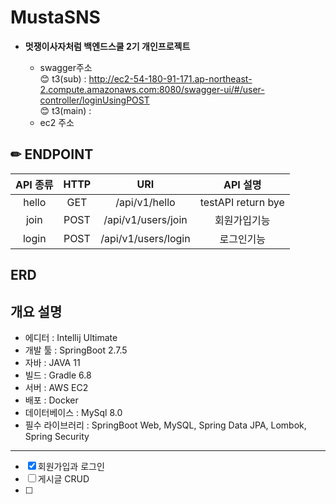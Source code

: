 # MustaSNS
* **멋쟁이사자처럼 백엔드스쿨 2기 개인프로젝트**

    * swagger주소 <br>
😊 t3(sub) : http://ec2-54-180-91-171.ap-northeast-2.compute.amazonaws.com:8080/swagger-ui/#/user-controller/loginUsingPOST <br>
😊 t3(main) :
    * ec2 주소
    

## ✏ ENDPOINT

|API 종류|HTTP|URI|API 설명|
|:-----:|:------------------:|:-----------------------------:|:-----------------------------:|
| hello | GET | /api/v1/hello | testAPI return bye |
| join | POST | /api/v1/users/join | 회원가입기능 |
| login | POST | /api/v1/users/login | 로그인기능 |


## ERD


## 개요 설명
* 에디터 : Intellij Ultimate
* 개발 툴 : SpringBoot 2.7.5
* 자바 : JAVA 11
* 빌드 : Gradle 6.8
* 서버 : AWS EC2
* 배포 : Docker
* 데이터베이스 : MySql 8.0
* 필수 라이브러리 : SpringBoot Web, MySQL, Spring Data JPA, Lombok, Spring Security
<hr>

- [x] 회원가입과 로그인
- [ ] 게시글 CRUD
- [ ] 
